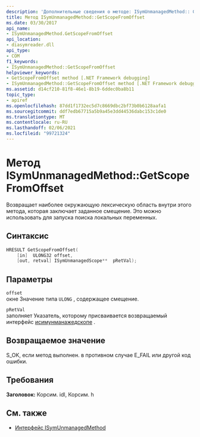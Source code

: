 ```yaml
---
description: 'Дополнительные сведения о методе: ISymUnmanagedMethod:: GetScopeFromOffset'
title: Метод ISymUnmanagedMethod::GetScopeFromOffset
ms.date: 03/30/2017
api_name:
- ISymUnmanagedMethod.GetScopeFromOffset
api_location:
- diasymreader.dll
api_type:
- COM
f1_keywords:
- ISymUnmanagedMethod::GetScopeFromOffset
helpviewer_keywords:
- GetScopeFromOffset method [.NET Framework debugging]
- ISymUnmanagedMethod::GetScopeFromOffset method [.NET Framework debugging]
ms.assetid: d14cf210-81f8-46e1-8b19-6ddec0ba8b11
topic_type:
- apiref
ms.openlocfilehash: 87dd1f1732ec5d7c8669dbc2bf73b0b6128aafa1
ms.sourcegitcommit: ddf7edb67715a5b9a45e3dd44536dabc153c1de0
ms.translationtype: MT
ms.contentlocale: ru-RU
ms.lasthandoff: 02/06/2021
ms.locfileid: "99721324"
---
```

# <a name="isymunmanagedmethodgetscopefromoffset-method"></a>Метод ISymUnmanagedMethod::GetScopeFromOffset

Возвращает наиболее окружающую лексическую область внутри этого метода, которая заключает заданное смещение. Это можно использовать для запуска поиска локальных переменных.  
  
## <a name="syntax"></a>Синтаксис  
  
```cpp  
HRESULT GetScopeFromOffset(  
    [in]  ULONG32 offset,  
    [out, retval] ISymUnmanagedScope**  pRetVal);  
```  
  
## <a name="parameters"></a>Параметры  

 `offset`  
 окне Значение типа `ULONG` , содержащее смещение.  
  
 `pRetVal`  
 заполняет Указатель, которому присваивается возвращаемый интерфейс [исимунманажедскопе](isymunmanagedscope-interface.md) .  
  
## <a name="return-value"></a>Возвращаемое значение  

 S_OK, если метод выполнен. в противном случае E_FAIL или другой код ошибки.  
  
## <a name="requirements"></a>Требования  

 **Заголовок:** Корсим. idl, Корсим. h  
  
## <a name="see-also"></a>См. также

- [Интерфейс ISymUnmanagedMethod](isymunmanagedmethod-interface.md)
